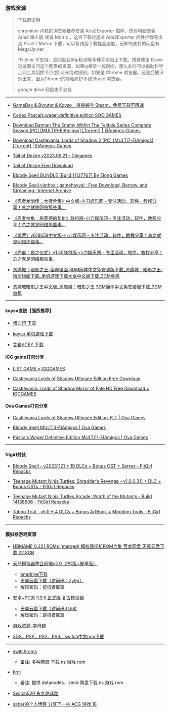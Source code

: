 ### 游戏资源

> 下载前说明
>
> chromium 内核的浏览器推荐安装 Aria2Exporter 插件，然后电脑安装 Aria2 懒人版 或者 Motrix ，这样下载时通过 Aria2Exporter 插件拦截导出到 Aria2 / Motrix 下载，可以多线程下载提高速度，已知的支持的网盘有 MegaUp.net 
>
> 1Fichier 不支持，这网盘会有ip检测等多种手段阻止下载。推荐使用 Brave 浏览器访问这个网盘的资源，如果ip被禁一段时间，那么此时可以借助科学上网工具切换节点(换ip)来绕过限制，如果是 Chrome 浏览器，还是会被识别出来，因为Chrome的隐私防护不如 Brave 浏览器。
>
> google drive 网盘也不支持

---

- [GameBox & Byrutor & Koyso，直接搬空 Steam，免费下载不限速](https://www.ittel.cn/archives/30896.html)

- [Codex Pascals.wager.definitive.edition SOCIGAMES](https://archive.org/details/codex-pascals.wager.definitive.edition-socigames.-com)

- [Download Batman The Enemy Within The Telltale Series Complete Season [PC] [MULTi9-ElAmigos] [Torrent] | ElAmigos-Games](https://www.elamigos-games.net/games/batman-the-enemy-within-the-telltale-series-complete-season)

- [Download Castlevania: Lords of Shadow 2 [PC] [MULTi7-ElAmigos] [Torrent] | ElAmigos-Games](https://www.elamigos-games.net/games/castlevania-lords-of-shadow-2-pc-esp)

- [Tail of Desire v2023.09.21 - Dikgames](https://dikgames.com/tail-of-desire/)

- [Tail of Desire Free Download](https://steamunlocked.net/c04a8-tail-of-desire-free-download/)

- [Bloody Spell BUNDLE [Build 11127767] By Elong Games](https://lewdgames.to/bloody-spell-bundle-elong-games/)

- [Bloody Spell.viethoa : gamehayvai : Free Download, Borrow, and Streaming : Internet Archive](https://archive.org/details/bloody-spell.viethoa)

- [《忍者龙剑传：大师合集》中文版-小刀娱乐网 - 专注活动，软件，教程分享！总之就是网络那些事。](https://www.xiaodao1.com/i-wz-15181.html)

- [《忍者神龟：施莱德的复仇》联机版-小刀娱乐网 - 专注活动，软件，教程分享！总之就是网络那些事。](https://www.xiaodao1.com/i-wz-19494.html)

- [《饥荒》v618658中文版-小刀娱乐网 - 专注活动，软件，教程分享！总之就是网络那些事。](https://www.xiaodao1.com/i-wz-11343.html)

- [《赤痕：夜之仪式》v1.50联机版-小刀娱乐网 - 专注活动，软件，教程分享！总之就是网络那些事。](https://www.xiaodao1.com/i-wz-26663.html)

- [恶魔城：暗影之王-宿命镜面 3DM简体中文免安装版下载_恶魔城：暗影之王-宿命镜面下载_单机游戏下载大全中文版下载_3DM单机](https://dl.3dmgame.com/pc/44896.html)

- [恶魔城暗影之王中文版_恶魔城：暗影之王 3DM简体中文免安装版下载_3DM单机](https://dl.3dmgame.com/pc/36754.html)

--- 

#### koyso直链【强烈推荐】
- [嗜血印 下载](https://koyso.com/game/41)

- [koyso 单机游戏下载](https://koyso.com/)

- [艾希/ICEY 下载](https://koyso.com/game/416)



#### IGG game打包分享

- [LIST GAME « IGGGAMES](https://igg-games.com/list-9163969989-game.html)

- [Castlevania Lords of Shadow Ultimate Edition Free Download](https://igg-games.com/castlevania-lords-of-shadow-ultimate-156496078-free-download.html)

- [Castlevania: Lords of Shadow Mirror of Fate HD Free Download « IGGGAMES](https://igg-games.com/castlevania-lords-of-shadow-mirror-of-fate-hd-630748042-free-download.html)


#### Ova Games打包分享
- [Castlevania Lords of Shadow Ultimate Edition-FLT | Ova Games](https://www.ovagames.com/889744-castlevania-lords-of-shadow-ultimate-edition-flt.html)

- [Bloody Spell MULTi3-ElAmigos | Ova Games](https://www.ovagames.com/853392-bloody-spell-multi3-elamigos.html)

- [Pascals Wager Definitive Edition MULTi11-ElAmigos | Ova Games](https://www.ovagames.com/285323-pascals-wager-definitive-edition-multi11-elamigos.html)

---

#### fitgirl封装

- [Bloody Spell - v20231121 + 19 DLCs + Bonus OST + Server - FitGirl Repacks](https://fitgirl-repacks.site/bloody-spell/)

- [Teenage Mutant Ninja Turtles: Shredder’s Revenge - v1.0.0.311 + DLC + Bonus OSTs - FitGirl Repacks](https://fitgirl-repacks.site/teenage-mutant-ninja-turtles-shredders-revenge/)

- [Teenage Mutant Ninja Turtles Arcade: Wrath of the Mutants - Build 14138606 - FitGirl Repacks](https://fitgirl-repacks.site/teenage-mutant-ninja-turtles-arcade-wrath-of-the-mutants/)

- [Taboo Trial - v5.0 + 4 DLCs + Bonus ArtBook + Modding Tools - FitGirl Repacks](https://fitgirl-repacks.site/taboo-trial/)

---

#### 模拟器游戏资源

- [HBMAME 0.221 ROMs (merged) 模拟器街机ROM合集 百度网盘 天翼云盘下载 22.8GB](https://26vv.com/2020/05/09/hbmame-0-221-roms-merged-%E6%A8%A1%E6%8B%9F%E5%99%A8%E8%A1%97%E6%9C%BArom%E5%90%88%E9%9B%86-%E7%99%BE%E5%BA%A6%E7%BD%91%E7%9B%98-%E5%A4%A9%E7%BF%BC%E4%BA%91%E7%9B%98%E4%B8%8B%E8%BD%BD-22-8gb/)

- [天马模拟器整合前端v2.0（PC版+安卓版）](https://haohe.fun/2021/03/%E5%A4%A9%E9%A9%AC%E6%A8%A1%E6%8B%9F%E5%99%A8%E6%95%B4%E5%90%88%E5%89%8D%E7%AB%AFv2-0%EF%BC%88pc%E7%89%88%E5%AE%89%E5%8D%93%E7%89%88%EF%BC%89/)
    - [onedrive下载](https://od.lk/fl/M18zODQ1Nzc4N18)
    - [天翼云盘下载（访问码：zy9n）](https://cloud.189.cn/t/IzYvaqamQBJv)
    - 解压密码：挖坑者联盟

- [安卓+PC天马3.5 正式版 复古模拟器](https://haohe.fun/2022/07/%e5%ae%89%e5%8d%93pc%e5%a4%a9%e9%a9%ac3-5-%e6%ad%a3%e5%bc%8f%e7%89%88-%e5%a4%8d%e5%8f%a4%e6%a8%a1%e6%8b%9f%e5%99%a8/)
    - [天翼云盘下载（访问码:fsh8) ​](https://cloud.189.cn/t/7BfIZzVFFBNn)
    - 解压密码：跳坑者联盟

- [游戏资源-字母铺](https://www.zimupu.com/%e6%b8%b8%e6%88%8f)

- [3DS、PSP、PS2、PS3、switch中文rom下载](https://share.gistwillan.top)


---

- [switchroms](https://switchroms.org)
    - 备注: 多种网盘 下载 ns 游戏 rom

- [krnl](https://krnl.vip/nintendo-switch-roms)
    - 备注: 提供 datanodes、send 网盘下载 ns 游戏 rom

- [Switch520 永久防迷路](https://sway.cloud.microsoft/1zyVegf0n3cHdR8o)


- [saber的个人博客 分享了一些 ACG 游戏 18](https://saber.love)
